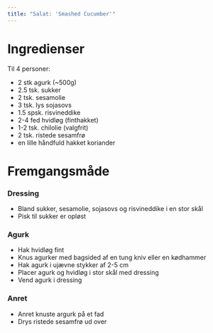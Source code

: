 ```yaml
---
title: "Salat: 'Smashed Cucumber'"
---
```



# Ingredienser

Til 4 personer:

- 2 stk agurk (~500g)
- 2.5 tsk. sukker
- 2 tsk. sesamolie
- 3 tsk. lys sojasovs
- 1.5 spsk. risvineddike
- 2-4 fed hvidløg (finthakket)
- 1-2 tsk. chilolie (valgfrit)
- 2 tsk. ristede sesamfrø
- en lille håndfuld hakket koriander

# Fremgangsmåde


### Dressing
- Bland sukker, sesamolie, sojasovs og risvineddike i en stor skål
- Pisk til sukker er opløst

### Agurk
- Hak hvidløg fint
- Knus agurker med bagsided af en tung kniv eller en kødhammer
- Hak agurk i ujævne stykker af 2-5 cm
- Placer agurk og hvidløg i stor skål med dressing
- Vend agurk i dressing

### Anret
- Anret knuste argurk på et fad
- Drys ristede sesamfrø ud over


